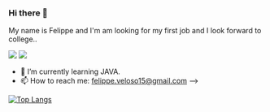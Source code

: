 ### Hi there 👋
My name is Felippe and I'm am looking for my first job and I look forward to college..

[<img src="https://img.shields.io/badge/linkedin-%230077B5.svg?&style=for-the-badge&logo=linkedin&logoColor=white" />](https://www.linkedin.com/in/felippe-veloso-marinho-8266a01a0/) [<img src = "https://img.shields.io/badge/instagram-%23E4405F.svg?&style=for-the-badge&logo=instagram&logoColor=white">](https://www.instagram.com/fileppe_voleso_miranho/)

- 🌱 I’m currently learning JAVA.
- 📫 How to reach me: felippe.veloso15@gmail.com
-->
<!--
**FelippeVelosoMarinho/FelippeVelosoMarinho** is a ✨ _special_ ✨ repository because its `README.md` (this file) appears on your GitHub profile.

-->
[![Top Langs](https://github-readme-stats.vercel.app/api/top-langs/?username=FelippeVelosoMarinho&layout=compact)](https://github.com/anuraghazra/github-readme-stats)

